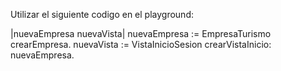 Utilizar el siguiente codigo en el playground:

|nuevaEmpresa nuevaVista|
nuevaEmpresa := EmpresaTurismo crearEmpresa.
nuevaVista := VistaInicioSesion crearVistaInicio: nuevaEmpresa.
